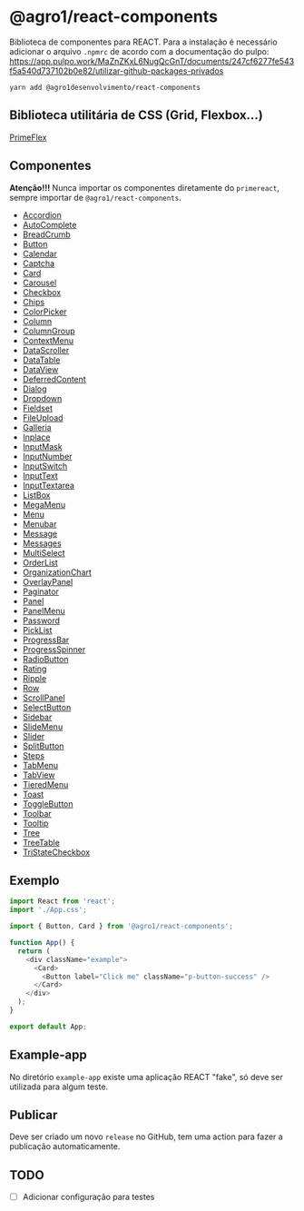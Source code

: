 # @agro1/react-components

Biblioteca de componentes para REACT. Para a instalação é necessário adicionar o arquivo `.npmrc` de acordo com a documentação do pulpo: https://app.pulpo.work/MaZnZKxL6NugQcGnT/documents/247cf6277fe543f5a540d737102b0e82/utilizar-github-packages-privados

```
yarn add @agro1desenvolvimento/react-components
```

## Biblioteca utilitária de CSS (Grid, Flexbox...)

[PrimeFlex](https://primefaces.org/primereact/showcase/#/primeflex)

## Componentes

**Atenção!!!** Nunca importar os componentes diretamente do  `primereact`, sempre importar de `@agro1/react-components`.

- [Accordion](https://primefaces.org/primereact/showcase/#/accordion)
- [AutoComplete](https://primefaces.org/primereact/showcase/#/autocomplete)
- [BreadCrumb](https://primefaces.org/primereact/showcase/#/breadcrumb)
- [Button](https://primefaces.org/primereact/showcase/#/button)
- [Calendar](https://primefaces.org/primereact/showcase/#/calendar)
- [Captcha](https://primefaces.org/primereact/showcase/#/captcha)
- [Card](https://primefaces.org/primereact/showcase/#/card)
- [Carousel](https://primefaces.org/primereact/showcase/#/carousel)
- [Checkbox](https://primefaces.org/primereact/showcase/#/checkbox)
- [Chips](https://primefaces.org/primereact/showcase/#/chips)
- [ColorPicker](https://primefaces.org/primereact/showcase/#/colorpicker)
- [Column](https://primefaces.org/primereact/showcase/#/column)
- [ColumnGroup](https://primefaces.org/primereact/showcase/#/columngroup)
- [ContextMenu](https://primefaces.org/primereact/showcase/#/contextmenu)
- [DataScroller](https://primefaces.org/primereact/showcase/#/datascroller)
- [DataTable](https://primefaces.org/primereact/showcase/#/datatable)
- [DataView](https://primefaces.org/primereact/showcase/#/dataview)
- [DeferredContent](https://primefaces.org/primereact/showcase/#/deferredcontent)
- [Dialog](https://primefaces.org/primereact/showcase/#/dialog)
- [Dropdown](https://primefaces.org/primereact/showcase/#/dropdown)
- [Fieldset](https://primefaces.org/primereact/showcase/#/fieldset)
- [FileUpload](https://primefaces.org/primereact/showcase/#/fileupload)
- [Galleria](https://primefaces.org/primereact/showcase/#/galleria)
- [Inplace](https://primefaces.org/primereact/showcase/#/inplace)
- [InputMask](https://primefaces.org/primereact/showcase/#/inputmask)
- [InputNumber](https://primefaces.org/primereact/showcase/#/inputnumber)
- [InputSwitch](https://primefaces.org/primereact/showcase/#/inputswitch)
- [InputText](https://primefaces.org/primereact/showcase/#/inputtext)
- [InputTextarea](https://primefaces.org/primereact/showcase/#/inputtextarea)
- [ListBox](https://primefaces.org/primereact/showcase/#/listbox)
- [MegaMenu](https://primefaces.org/primereact/showcase/#/megamenu)
- [Menu](https://primefaces.org/primereact/showcase/#/menu)
- [Menubar](https://primefaces.org/primereact/showcase/#/menubar)
- [Message](https://primefaces.org/primereact/showcase/#/message)
- [Messages](https://primefaces.org/primereact/showcase/#/messages)
- [MultiSelect](https://primefaces.org/primereact/showcase/#/multiselect)
- [OrderList](https://primefaces.org/primereact/showcase/#/orderlist)
- [OrganizationChart](https://primefaces.org/primereact/showcase/#/organizationchart)
- [OverlayPanel](https://primefaces.org/primereact/showcase/#/overlaypanel)
- [Paginator](https://primefaces.org/primereact/showcase/#/paginator)
- [Panel](https://primefaces.org/primereact/showcase/#/panel)
- [PanelMenu](https://primefaces.org/primereact/showcase/#/panelmenu)
- [Password](https://primefaces.org/primereact/showcase/#/password)
- [PickList](https://primefaces.org/primereact/showcase/#/picklist)
- [ProgressBar](https://primefaces.org/primereact/showcase/#/progressbar)
- [ProgressSpinner](https://primefaces.org/primereact/showcase/#/progressspinner)
- [RadioButton](https://primefaces.org/primereact/showcase/#/radiobutton)
- [Rating](https://primefaces.org/primereact/showcase/#/rating)
- [Ripple](https://primefaces.org/primereact/showcase/#/ripple)
- [Row](https://primefaces.org/primereact/showcase/#/row)
- [ScrollPanel](https://primefaces.org/primereact/showcase/#/scrollpanel)
- [SelectButton](https://primefaces.org/primereact/showcase/#/selectbutton)
- [Sidebar](https://primefaces.org/primereact/showcase/#/sidebar)
- [SlideMenu](https://primefaces.org/primereact/showcase/#/slidemenu)
- [Slider](https://primefaces.org/primereact/showcase/#/slider)
- [SplitButton](https://primefaces.org/primereact/showcase/#/splitbutton)
- [Steps](https://primefaces.org/primereact/showcase/#/steps)
- [TabMenu](https://primefaces.org/primereact/showcase/#/tabmenu)
- [TabView](https://primefaces.org/primereact/showcase/#/tabview)
- [TieredMenu](https://primefaces.org/primereact/showcase/#/tieredmenu)
- [Toast](https://primefaces.org/primereact/showcase/#/toast)
- [ToggleButton](https://primefaces.org/primereact/showcase/#/togglebutton)
- [Toolbar](https://primefaces.org/primereact/showcase/#/toolbar)
- [Tooltip](https://primefaces.org/primereact/showcase/#/tooltip)
- [Tree](https://primefaces.org/primereact/showcase/#/tree)
- [TreeTable](https://primefaces.org/primereact/showcase/#/treetable)
- [TriStateCheckbox](https://primefaces.org/primereact/showcase/#/tristatecheckbox)


## Exemplo

```javascript
import React from 'react';
import './App.css';

import { Button, Card } from '@agro1/react-components';

function App() {
  return (
    <div className="example">
      <Card>
        <Button label="Click me" className="p-button-success" />
      </Card>
    </div>
  );
}

export default App;
```


## Example-app
No diretório `example-app` existe uma aplicação REACT "fake", só deve ser utilizada para algum teste.

## Publicar
Deve ser criado um novo `release` no GitHub, tem uma action para fazer a publicação automaticamente.

## TODO
- [ ] Adicionar configuração para testes
